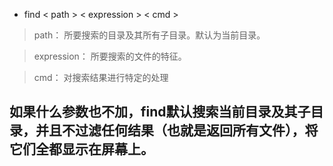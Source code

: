 + find < path > < expression > < cmd >
> path： 所要搜索的目录及其所有子目录。默认为当前目录。

> expression： 所要搜索的文件的特征。

> cmd： 对搜索结果进行特定的处理

如果什么参数也不加，find默认搜索当前目录及其子目录，并且不过滤任何结果（也就是返回所有文件），将它们全都显示在屏幕上。
-----------------------
